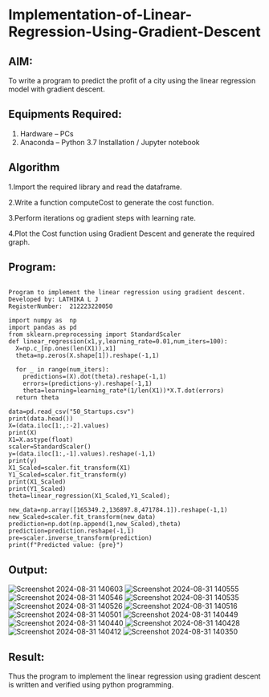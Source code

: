# Implementation-of-Linear-Regression-Using-Gradient-Descent

## AIM:
To write a program to predict the profit of a city using the linear regression model with gradient descent.

## Equipments Required:
1. Hardware – PCs
2. Anaconda – Python 3.7 Installation / Jupyter notebook

## Algorithm
1.Import the required library and read the dataframe.

2.Write a function computeCost to generate the cost function.

3.Perform iterations og gradient steps with learning rate.

4.Plot the Cost function using Gradient Descent and generate the required graph. 

## Program:

```

Program to implement the linear regression using gradient descent.
Developed by: LATHIKA L J
RegisterNumber:  212223220050

import numpy as  np
import pandas as pd
from sklearn.preprocessing import StandardScaler
def linear_regression(x1,y,learning_rate=0.01,num_iters=100):
  X=np.c_[np.ones(len(X1)),x1]
  theta=np.zeros(X.shape[1]).reshape(-1,1)

  for _ in range(num_iters):
    predictions=(X).dot(theta).reshape(-1,1)
    errors=(predictions-y).reshape(-1,1)        
    theta=learning=learning_rate*(1/len(X1))*X.T.dot(errors)
  return theta

data=pd.read_csv("50_Startups.csv")
print(data.head())
X=(data.iloc[1:,:-2].values)
print(X)
X1=X.astype(float)
scaler=StandardScaler()
y=(data.iloc[1:,-1].values).reshape(-1,1)
print(y)
X1_Scaled=scaler.fit_transform(X1)
Y1_Scaled=scaler.fit_transform(y)
print(X1_Scaled)
print(Y1_Scaled)
theta=linear_regression(X1_Scaled,Y1_Scaled);

new_data=np.array([165349.2,136897.8,471784.1]).reshape(-1,1)
new_Scaled=scaler.fit_transform(new_data)
prediction=np.dot(np.append(1,new_Scaled),theta)
prediction=prediction.reshape(-1,1)
pre=scaler.inverse_transform(prediction)
print(f"Predicted value: {pre}")

```

## Output:
![Screenshot 2024-08-31 140603](https://github.com/user-attachments/assets/5d8fadbb-67e8-4c39-b4b9-bf74b3b70e19)
![Screenshot 2024-08-31 140555](https://github.com/user-attachments/assets/7fbf6c22-4c70-4239-923d-2b95fd371c35)
![Screenshot 2024-08-31 140546](https://github.com/user-attachments/assets/4e73de91-da8d-4a5c-8105-f852e5846ecb)
![Screenshot 2024-08-31 140535](https://github.com/user-attachments/assets/0a27a7d8-754e-4d4a-be80-b02967021020)
![Screenshot 2024-08-31 140526](https://github.com/user-attachments/assets/bbdf1a50-e1f6-4670-8a7f-e1d30ef18e0e)
![Screenshot 2024-08-31 140516](https://github.com/user-attachments/assets/97b3384b-a6e1-4940-a884-a1223194557a)
![Screenshot 2024-08-31 140501](https://github.com/user-attachments/assets/82cf341a-f0c2-4269-b91e-4a3ed706abe6)
![Screenshot 2024-08-31 140449](https://github.com/user-attachments/assets/04f9ac50-0540-402c-ba8a-6494a5671681)
![Screenshot 2024-08-31 140440](https://github.com/user-attachments/assets/eea2e4c2-8365-4336-ae2d-6f2dcda5c9c9)
![Screenshot 2024-08-31 140428](https://github.com/user-attachments/assets/3e375528-c939-4686-8d2c-092afd6ce1e8)
![Screenshot 2024-08-31 140412](https://github.com/user-attachments/assets/c25a9ce5-736e-43c8-8f47-646223710282)
![Screenshot 2024-08-31 140350](https://github.com/user-attachments/assets/18385998-acfe-4b9f-a34a-6db9f81e7c00)


## Result:
Thus the program to implement the linear regression using gradient descent is written and verified using python programming.
